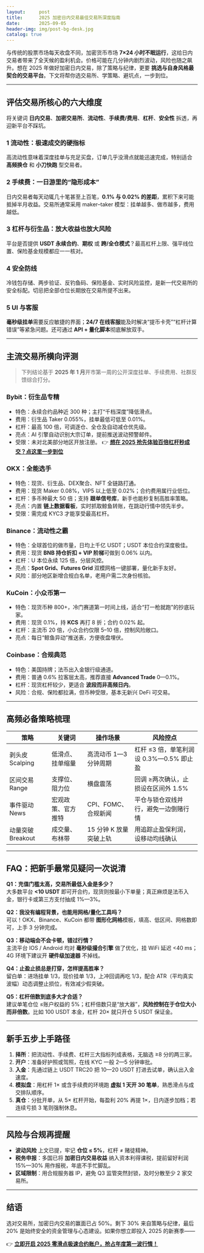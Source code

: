 ```yaml
---
layout:     post
title:      2025 加密日内交易最佳交易所深度指南
date:       2025-09-05
header-img: img/post-bg-desk.jpg
catalog: true
---
```


与传统的股票市场每天收盘不同，加密货币市场 **7×24 小时不眠运行**，这给日内交易者带来了全天候的盈利机会。价格可能在几分钟内剧烈波动，风险也随之飙升。想在 2025 年做好加密日内交易，除了策略与纪律，更要 **挑选与自身风格最契合的交易平台**。下文将帮你选交易所、学策略、避坑点，一步到位。

---

## 评估交易所核心的六大维度

将关键词 **日内交易**、**加密交易所**、**流动性**、**手续费/费用**、**杠杆**、**安全性** 拆透，再迎新平台不踩坑。

### 1 流动性：极速成交的硬指标  
高流动性意味着深度挂单与充足买盘，订单几乎没滑点就能迅速完成，特别适合 **高频换仓** 和 **小刀快跑** 型交易者。

### 2 手续费：一日游里的“隐形成本”  
日内交易者每天动辄几十笔甚至上百笔，**0.1% 与 0.02% 的差距**，累积下来可能抵掉半月收益。交易所通常采用 maker–taker 模型：挂单越多、做市越多，费用越低。

### 3 杠杆与衍生品：放大收益也放大风险  
平台是否提供 **USDT 永续合约**、**期权** 或 **跨/全仓模式**？最高杠杆上限、强平线位置、保险基金规模都应一一核对。

### 4 安全防线  
冷钱包存储、两步验证、反钓鱼码、保险基金、实时风险监控，是新一代交易所的安全标配。切忌把全部仓位长期放在交易所提不出来。

### 5 UI 与客服  
**毫秒级挂单**需要反应敏捷的界面；**24/7 在线客服**能及时解决“提币卡壳”“杠杆计算错误”等紧急问题。还可通过 **API + 量化脚本**彻底解放双手。

---

## 主流交易所横向评测

> 下列结论基于 **2025 年 1 月**开市第一周的公开深度挂单、手续费用、社群反馈综合打分。

### Bybit：衍生品专精
- 特色：永续合约品种近 300 种；主打“千档深度”降低滑点。
- 费用：衍生品 Taker 0.055%，挂单最低可低至 0.01%。
- 杠杆：最高 100 倍，可调逐仓、全仓及自动减仓优先级。
- 亮点：AI 引擎自动识别大宗订单，提前推送波动预警邮件。
- 受限：未对北美部分地区开放注册。
👉 [**想在 2025 抢先体验百倍杠杆秒成交？点这里一步到位**](https://okxdog.com/)

### OKX：全能选手
- 特色：现货、衍生品、DEX聚合、NFT 全链路打通。
- 费用：现货 Maker 0.08%，VIP5 以上低至 0.02%；合约费用属行业低位。
- 杠杆：多币种最大 50 倍；支持 **跟单信号库**，新手也能秒复制高胜率策略。
- 亮点：内置 **链上数据看板**，实时抓取鲸鱼转账，在跳动行情中领先半步。
- 受限：需完成 KYC3 才能享受最高杠杆。

### Binance：流动性之霸
- 特色：全球首位的做市量，日均上千亿 USDT；USDT 本位合约深度极佳。
- 费用：现货 **BNB 持仓折扣 + VIP 阶梯**可做到 0.06% 以内。
- 杠杆：U 本位永续 125 倍，分层风控。
- 亮点：**Spot Grid、Futures Grid** 双模网格一键部署，量化新手友好。
- 风险：部分地区新增合规白名单，老用户需二次身份核验。

### KuCoin：小众币第一
- 特色：现货币种 800+，冷门赛道第一时间上线，适合“打一枪就跑”的抄底玩家。
- 费用：现货 0.1%，持 **KCS** 再打 8 折；合约 0.02% 起。
- 杠杆：主流币 20 倍，小众合约仅限 5–10 倍，控制风险敞口。
- 亮点：每日“鲸鱼异动”推送表，方便夜盘埋伏。

### Coinbase：合规典范
- 特色：美国持牌；法币出入金银行级通道。
- 费用：普通 0.6% 拉客层太高，推荐直接 **Advanced Trade** 0—0.1%。
- 杠杆：现货杠杆较少，更适合 **波段而非高频日内**。
- 风险：合规、保险都拉满，但币种受限，基本无新兴 DeFi 可交易。

---

## 高频必备策略梳理

| 策略 | 关键词 | 操作场景 | 风险控点 |
| ---- | ---- | ---- | ---- |
| 剥头皮 Scalping | 低滑点、挂单缩量 | 高流动币 1—3 分钟周期 | 杠杆 ≤3 倍，单笔利润设 0.3%—0.5% 即止盈 |
| 区间交易 Range | 支撑位、阻力位 | 横盘震荡 | 回调 ≥两次确认，止损设在区间外 1.5% |
| 事件驱动 News | 宏观政策、官方推特 | CPI、FOMC、合规新闻 | 平仓与锁仓双线并行，避免一边倒赌行情 |
| 动量突破 Breakout | 成交量、布林带 | 15 分钟 K 放量突破上轨 | 用追踪止盈保利润，设移动均线确认 |

---

## FAQ：把新手最常见疑问一次说清

**Q1：充值门槛太高，交易所最低入金是多少？**  
大多数平台 **<10 USDT** 即可开合约，现货则按最小下单量；真正麻烦是法币入金，银行卡或第三方支付抽成 1%—3%。  

**Q2：我没有编程背景，也能用网格/量化工具吗？**  
可以！OKX、Binance、KuCoin 都带 **图形化网格**模板，填高、低区间、网格数即可，上手 3 分钟完成。  

**Q3：移动端会不会卡顿，错过行情？**  
主流平台 IOS / Android 均对 **毫秒级撮合引擎** 做了优化，挂 WiFi 延迟 <40 ms；4G 环境下建议开 **硬件级加速器** 不掉线。  

**Q4：止盈止损总是打穿，怎样提高胜率？**  
留白单：进场挂单 1/3，现价挂单 1/3，上冲回调再吃 1/3，配合 ATR（平均真实波幅）动态调整止损位，有效减少假突破。  

**Q5：杠杆倍数到底多大才合适？**  
建议单笔仓位 ≤账户权益的 5%；杠杆倍数只是“放大器”，**风险控制在于仓位大小而非倍数**。比如 100 USDT 本金，杠杆 20× 就只开仓 5 USDT 保证金。  

---

## 新手五步上手路径

1. **择所**：把流动性、手续费、杠杆三大指标列成表格，无脑选 ≥8 分的两三家。
2. **开户**：准备好护照或驾照，在线 KYC 一般 2—5 分钟审批。
3. **入金**：先通过链上 USDT TRC20 把 10—20 USDT 打进去试单，确认出入金速度。
4. **模拟盘**：用杠杆 1× 或含手续费的环境跑 **虚拟 1 天开 30 笔单**，熟悉滑点与成交排队顺序。
5. **真仓**：分批开单，从 5× 杠杆开始，每盈利 20% 再提 1×，日内逐步加档；若连续亏损 3 笔则强制休息。  

---

## 风险与合规再提醒

- **波动风险** 上文已提，牢记 **仓位 ≤ 5%**，杠杆 ≠ 赌徒精神。
- **税务申报**：多国已将 **加密日内交易收益** 纳入资本利得课税，提前留好利润 15%—30% 用作报税，年底不手忙脚乱。
- **区域限制**：用合规服务器 IP，避免 Q3 监管突然封锁，及时分散至少 2 家交易所。

---

## 结语

选对交易所，加密日内交易的赢面已占 50%。剩下 30% 来自策略与纪律，最后 20% 是始终安全的资金管理与心态建设。如果你想立即投入 2025 的新赛季——  

👉 [**立即开启 2025 零滑点极速合约账户，抢占年度第一波行情！**](https://okxdog.com/)